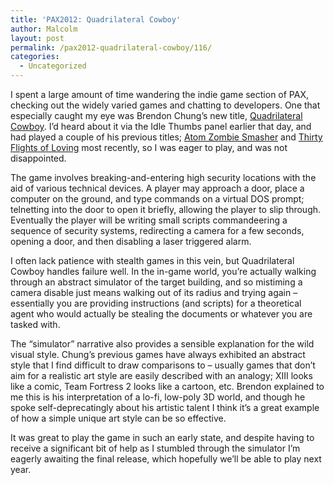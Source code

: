 ```yaml
---
title: 'PAX2012: Quadrilateral Cowboy'
author: Malcolm
layout: post
permalink: /pax2012-quadrilateral-cowboy/116/
categories:
  - Uncategorized
---
```

I spent a large amount of time wandering the indie game section of PAX, checking out the widely varied games and chatting to developers. One that especially caught my eye was Brendon Chung&#8217;s new title, [Quadrilateral Cowboy][1]. I&#8217;d heard about it via the Idle Thumbs panel earlier that day, and had played a couple of his previous titles; [Atom Zombie Smasher][2] and [Thirty Flights of Loving][3] most recently, so I was eager to play, and was not disappointed.

The game involves breaking-and-entering high security locations with the aid of various technical devices. A player may approach a door, place a computer on the ground, and type commands on a virtual DOS prompt; telnetting into the door to open it briefly, allowing the player to slip through. Eventually the player will be writing small scripts commandeering a sequence of security systems, redirecting a camera for a few seconds, opening a door, and then disabling a laser triggered alarm.

I often lack patience with stealth games in this vein, but Quadrilateral Cowboy handles failure well. In the in-game world, you&#8217;re actually walking through an abstract simulator of the target building, and so mistiming a camera disable just means walking out of its radius and trying again &#8211; essentially you are providing instructions (and scripts) for a theoretical agent who would actually be stealing the documents or whatever you are tasked with.

The &#8220;simulator&#8221; narrative also provides a sensible explanation for the wild visual style. Chung&#8217;s previous games have always exhibited an abstract style that I find difficult to draw comparisons to &#8211; usually games that don&#8217;t aim for a realistic art style are easily described with an analogy; XIII looks like a comic, Team Fortress 2 looks like a cartoon, etc. Brendon explained to me this is his interpretation of a lo-fi, low-poly 3D world, and though he spoke self-deprecatingly about his artistic talent I think it&#8217;s a great example of how a simple unique art style can be so effective.

It was great to play the game in such an early state, and despite having to receive a significant bit of help as I stumbled through the simulator I&#8217;m eagerly awaiting the final release, which hopefully we&#8217;ll be able to play next year.

 [1]: http://blendogames.com/qc/
 [2]: http://blendogames.com/atomzombiesmasher/
 [3]: http://blendogames.com/thirtyflightsofloving/